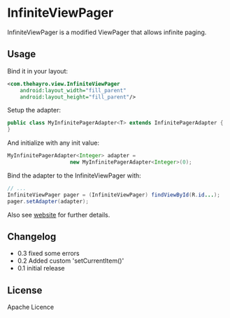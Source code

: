 InfiniteViewPager
=========

InfiniteViewPager is a modified ViewPager that allows infinite paging.

Usage
----
Bind it in your layout:
```xml
<com.thehayro.view.InfiniteViewPager 
    android:layout_width="fill_parent"
    android:layout_height="fill_parent"/>
```

Setup the adapter:
```java
public class MyInfinitePagerAdapter<T> extends InfinitePagerAdapter {  // ...
}
```
And initialize with any init value:
```java
MyInfinitePagerAdapter<Integer> adapter = 
                    new MyInfinitePagerAdapter<Integer>(0);
```

Bind the adapter to the InfiniteViewPager with:
```java
// ...
InfiniteViewPager pager = (InfiniteViewPager) findViewById(R.id...);
pager.setAdapter(adapter);
```
Also see [website] for further details.

Changelog
----
 - 0.3 fixed some errors
 - 0.2 Added custom 'setCurrentItem()'
 - 0.1 initial release

License
----

Apache Licence

  [Website]: http://thehayro.blogspot.de/2013/09/infiniteviewpager-infinite-paging.html